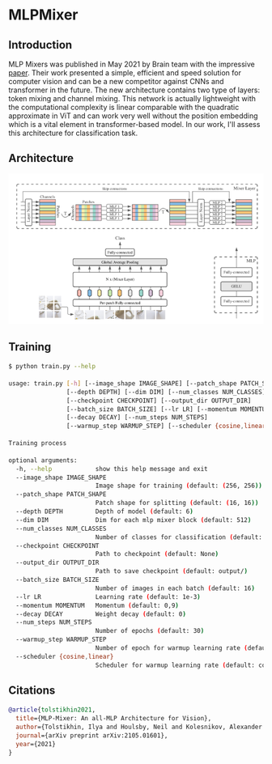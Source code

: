 # MLPMixer

## Introduction
MLP Mixers was published in May 2021 by Brain team with the impressive [paper](https://arxiv.org/abs/2105.01601v1).
Their work presented a simple, efficient and speed solution for computer vision and can be a new competitor against CNNs
and transformer in the future. The new architecture contains two type of layers: token mixing and channel mixing. This network
is actually lightweight with the computational complexity is linear comparable with the quadratic approximate in ViT and can work
very well without the position embedding which is a vital element in transformer-based model. In our work, I'll assess this architecture 
for classification task. 

## Architecture
![](images/architecture.png)

## Training 
```bash
$ python train.py --help

usage: train.py [-h] [--image_shape IMAGE_SHAPE] [--patch_shape PATCH_SHAPE]
                [--depth DEPTH] [--dim DIM] [--num_classes NUM_CLASSES]
                [--checkpoint CHECKPOINT] [--output_dir OUTPUT_DIR]
                [--batch_size BATCH_SIZE] [--lr LR] [--momentum MOMENTUM]
                [--decay DECAY] [--num_steps NUM_STEPS]
                [--warmup_step WARMUP_STEP] [--scheduler {cosine,linear}]

Training process

optional arguments:
  -h, --help            show this help message and exit
  --image_shape IMAGE_SHAPE
                        Image shape for training (default: (256, 256))
  --patch_shape PATCH_SHAPE
                        Patch shape for splitting (default: (16, 16))
  --depth DEPTH         Depth of model (default: 6)
  --dim DIM             Dim for each mlp mixer block (default: 512)
  --num_classes NUM_CLASSES
                        Number of classes for classification (default: 120)
  --checkpoint CHECKPOINT
                        Path to checkpoint (default: None)
  --output_dir OUTPUT_DIR
                        Path to save checkpoint (default: output/)
  --batch_size BATCH_SIZE
                        Number of images in each batch (default: 16)
  --lr LR               Learning rate (default: 1e-3)
  --momentum MOMENTUM   Momentum (default: 0,9)
  --decay DECAY         Weight decay (default: 0)
  --num_steps NUM_STEPS
                        Number of epochs (default: 30)
  --warmup_step WARMUP_STEP
                        Number of epoch for warmup learning rate (default: 10)
  --scheduler {cosine,linear}
                        Scheduler for warmup learning rate (default: cosine)


```

## Citations
```bibtex
@article{tolstikhin2021,
  title={MLP-Mixer: An all-MLP Architecture for Vision},
  author={Tolstikhin, Ilya and Houlsby, Neil and Kolesnikov, Alexander and Beyer, Lucas and Zhai, Xiaohua and Unterthiner, Thomas and Yung, Jessica and Keysers, Daniel and Uszkoreit, Jakob and Lucic, Mario and Dosovitskiy, Alexey},
  journal={arXiv preprint arXiv:2105.01601},
  year={2021}
}
```
